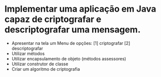 # Implementar uma aplicação em Java capaz de criptografar e descriptografar uma mensagem.
- Apresentar na tela um Menu de opções: [1] criptografar [2] descriptografar
- Utilizar métodos
- Utilizar encapsulamento de objeto (métodos assessores)
- Utilizar construtor de classe
- Criar um algoritmo de criptografia